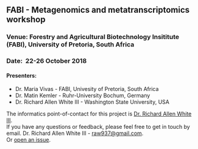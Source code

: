 ## FABI - Metagenomics and metatranscriptomics workshop 


### Venue: 	Forestry and Agricultural Biotechnology Insititute (FABI), University of Pretoria, South Africa
### Date: 	22-26 October 2018

#### Presenters:	
- Dr. Maria Vivas - FABI, Univesity of Pretoria, South Africa
- Dr. Matin Kemler - Ruhr-University Bochum, Germany
- Dr. Richard Allen White III - Washington State University, USA


The informatics point-of-contact for this project is [Dr. Richard Allen White III](https://github.com/raw937).<br />
If you have any questions or feedback, please feel free to get in touch by email. 
Dr. Richard Allen White III - raw937@gmail.com.  <br />
Or [open an issue](https://github.com/raw937/FABI_workshop/issues).
